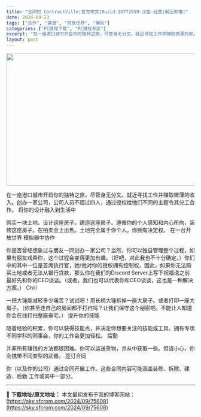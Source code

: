 ```yaml
---
title: "合同村 ContractVille|官方中文|Build.15772959-沙盒-经营|解压即撸|"
date: 2024-09-23
tags: ["合作", "建造", "开放世界", "模拟"]
categories: ["PC游戏下载", "PC游戏专区"]
excerpt: "在一座港口城市开启你的独特之旅，尽管身无分文。就近寻找工作并赚取微薄的收入。创办一家公司，公司人员不超过四人，通过授权给他们不同的主题令其分工合作。 将你的设计融入到生活中 购买一块土地。设计这座房子。建造这座房子。遵循你的个人感知和内心所向，装修这座房子。在拍卖会上出售。土地完全属于你个人。你拥有&hellip;"
layout: post
---
```


<img class="aligncenter size-full wp-image-75599" src="https://sky.sfcrom.com/wp-content/uploads/2024/09/2024092314023783.webp" alt="" width="616" height="353" />

在一座港口城市开启你的独特之旅，尽管身无分文。就近寻找工作并赚取微薄的收入。创办一家公司，公司人员不超过四人，通过授权给他们不同的主题令其分工合作。
将你的设计融入到生活中

购买一块土地。设计这座房子。建造这座房子。遵循你的个人感知和内心所向，装修这座房子。在拍卖会上出售。土地完全属于你个人。你拥有决定权。
在一台开放世界 模拟器中协作

你是否曾经想象过与朋友一同创办一家公司？当然，你可以独自管理整个过程，如果有朋友戏弄你，这个过程会变得更加有趣。（好吧，对此我也不十分确定。）你们中的其中一位是首席执行官，她/他对你的授权拥有控制权。因此，如果你无法购买土地或者无法从银行贷款，那么你在我们的Discord Server上写下祝福语之前最好先和你的CEO谈谈。（或者，我们也可以代表你和CEO谈谈，这也是一种解决方案。）
Chill

一把大锤能减轻多少痛苦？试试吧！用长柄大锤拆掉一座大房子。或者打印一座大房子。（你甚至连自己的房间都不打扫吗？让我们保守这个秘密吧。不能让人知道你会在线打扫整座豪宅。）
提升你的技能

随着经验的积累，你可以获得技能点，并决定你想要关注的技能或工具。拥有专攻不同学科的同事会，你的工作会更加轻松。
后勤

并非所有赚钱的方法都很困难。你可以运送货物，并从中获取一些。但请小心，你会携带不同类型的武器。
签订合同

你（以及你的公司）通过合同开展工作。这些合同内容可能涵盖装修、拆除、建造、后勤 工作或其中一部分。

---
📖 **下载地址/原文地址：** 本文最初发布于我的博客网站：[https://sky.sfcrom.com/2024/09/75608](https://sky.sfcrom.com/2024/09/75608)
